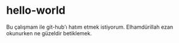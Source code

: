 # hello-world
Bu çalışmam ile git-hub'ı hatım etmek istiyorum.
Elhamdürillah ezan okunurken ne güzeldir betiklemek.
